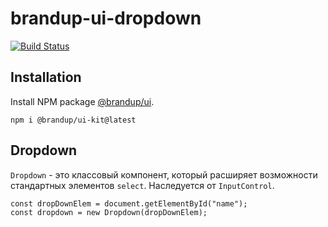 # brandup-ui-dropdown

[![Build Status](https://dev.azure.com/brandup/BrandUp%20Core/_apis/build/status%2FBrandUp%2Fbrandup-ui-kit?branchName=master)]()

## Installation

Install NPM package [@brandup/ui](https://www.npmjs.com/package/@brandup/ui-kit).

```
npm i @brandup/ui-kit@latest
```

## Dropdown

`Dropdown` - это классовый компонент, который расширяет возможности стандартных элементов `select`.
Наследуется от `InputControl`.

```JS
const dropDownElem = document.getElementById("name");
const dropdown = new Dropdown(dropDownElem);
```
